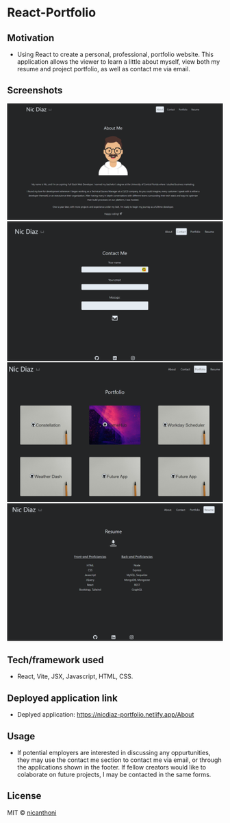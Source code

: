 # React-Portfolio

## Motivation
- Using React to create a personal, professional, portfolio website. This application allows the viewer to learn a little about myself, view both my resume and project portfolio, as well as contact me via email.  
## Screenshots

![ScreenShot](/src/assets/screenshots/ss-about.png)
![ScreenShot](./src/assets/screenshots/ss-contact.png)
![ScreenShot](./src/assets/screenshots/ss-portfolio.png)
![ScreenShot](./src/assets/screenshots/ss-resume.png)

## Tech/framework used
- React, Vite, JSX, Javascript, HTML, CSS.

## Deployed application link
- Deplyed application: https://nicdiaz-portfolio.netlify.app/About

## Usage
- If potential employers are interested in discussing any oppurtunities, they may use the contact me section to contact me via email,  or through the applications shown in the footer. If fellow creators would like to colaborate on future projects, I may be contacted in the same forms.

## License
MIT © [nicanthoni]()